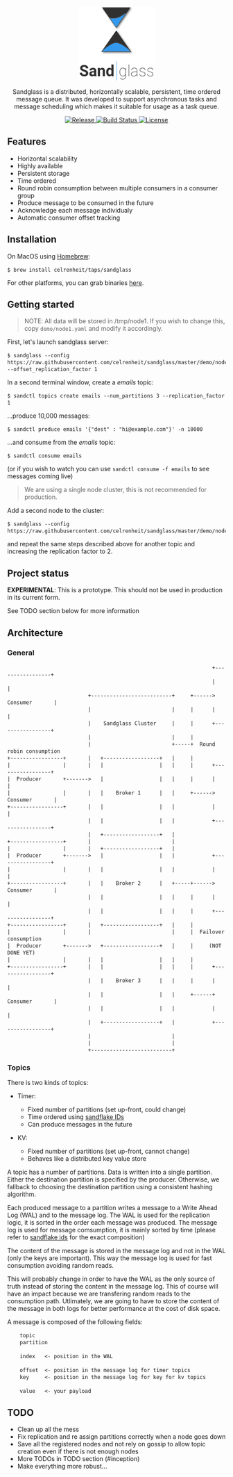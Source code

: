 <p align="center">
  <img alt="Sandglass Logo" src="https://raw.githubusercontent.com/celrenheit/gifs/master/sandglass/brand%2Blogo-sm.png"  />
</p>
<p align="center">
Sandglass is a distributed, horizontally scalable, persistent, time ordered message queue. It was developed to support asynchronous tasks and message scheduling which makes it suitable for usage as a task queue.
</p>

<p align="center">
    <a href="https://github.com/celrenheit/sandglass/releases/latest">
        <img alt="Release" src="https://img.shields.io/github/release/celrenheit/sandglass.svg?style=flat-square">
    </a>
    <a href="https://travis-ci.org/celrenheit/sandglass">
        <img alt="Build Status" src="https://img.shields.io/travis/celrenheit/sandglass.svg?style=flat-square">
    </a>
    <a href="LICENSE">
        <img alt="License" src="https://img.shields.io/badge/license-apache-blue.svg?style=flat-square">
    </a>
</p>


## Features

* Horizontal scalability
* Highly available
* Persistent storage
* Time ordered
* Round robin consumption between multiple consumers in a consumer group
* Produce message to be consumed in the future
* Acknowledge each message individualy
* Automatic consumer offset tracking


## Installation

On MacOS using [Homebrew](https://brew.sh):
```shell
$ brew install celrenheit/taps/sandglass
```

For other platforms, you can grab binaries [here](https://github.com/celrenheit/sandglass/releases). 

## Getting started

> NOTE: All data will be stored in /tmp/node1. If you wish to change this, copy `demo/node1.yaml` and modify it accordingly.

First, let's launch sandglass server:

```shell
$ sandglass --config https://raw.githubusercontent.com/celrenheit/sandglass/master/demo/node1.yaml --offset_replication_factor 1
```

In a second terminal window, create a _emails_ topic:

```shell
$ sandctl topics create emails --num_partitions 3 --replication_factor 1
```

...produce 10,000 messages:

```shell
$ sandctl produce emails '{"dest" : "hi@example.com"}' -n 10000
```

...and consume from the _emails_ topic:

```shell
$ sandctl consume emails
```

(or if you wish to watch you can use `sandctl consume -f emails` to see messages coming live)

> We are using a single node cluster, this is not recommended for production.

Add a second node to the cluster:
```shell
$ sandglass --config https://raw.githubusercontent.com/celrenheit/sandglass/master/demo/node2.yaml
```

and repeat the same steps described above for another topic and increasing the replication factor to 2.

## Project status

**EXPERIMENTAL**: This is a prototype. This should not be used in production in its current form.

See TODO section below for more information

## Architecture

### General

```
                                                                  +-----------------+
                                                                  |                 |
                          +--------------------------+     +------>  Consumer       |
                          |                          |     |      |                 |
                          |    Sandglass Cluster     |     |      +-----------------+
                          |                          |     |
                          |                          +-----+  Round robin consumption
+-----------------+       |   +------------------+   |     |
|                 |       |   |                  |   |     |      +-----------------+
|  Producer       +------->   |                  |   |     |      |                 |
|                 |       |   |    Broker 1      |   |     +------>  Consumer       |
+-----------------+       |   |                  |   |            |                 |
                          |   |                  |   |            +-----------------+
                          |   +------------------+   |
+-----------------+       |                          |
|                 |       |   +------------------+   |
|  Producer       +------->   |                  |   |            +-----------------+
|                 |       |   |                  |   |            |                 |
+-----------------+       |   |    Broker 2      |   +-----+------>  Consumer       |
                          |   |                  |   |     |      |                 |
                          |   |                  |   |     |      +-----------------+
+-----------------+       |   +------------------+   |     |
|                 |       |                          |     |  Failover consumption
|  Producer       +------->   +------------------+   |     |     (NOT DONE YET)
|                 |       |   |                  |   |     |
+-----------------+       |   |                  |   |     |      +-----------------+
                          |   |    Broker 3      |   |     |      |                 |
                          |   |                  |   |     +------+  Consumer       |
                          |   |                  |   |            |                 |
                          |   +------------------+   |            +-----------------+
                          |                          |
                          |                          |
                          +--------------------------+
```


### Topics

There is two kinds of topics:
* Timer:
   * Fixed number of partitions (set up-front, could change)
   * Time ordered using [sandflake IDs](https://github.com/celrenheit/sandflake)
   * Can produce messages in the future

* KV:
   * Fixed number of partitions (set up-front, cannot change)
   * Behaves like a distributed key value store


A topic has a number of partitions.
Data is written into a single partition. Either the destination partition is specified by the producer. Otherwise, we fallback to choosing the destination partition using a consistent hashing algorithm.

Each produced message to a partition writes a message to a Write Ahead Log (WAL) and to the message log.
The WAL is used for the replication logic, it is sorted in the order each message was produced.
The message log is used for message comsumption, it is mainly sorted by time (please refer to [sandflake ids](https://github.com/celrenheit/sandflake) for the exact composition)

The content of the message is stored in the message log and not in the WAL (only the keys are important). This way the message log is used for fast consumption avoiding random reads. 

This will probably change in order to have the WAL as the only source of truth instead of storing the content in the message log. This of course will have an impact because we are transfering random reads to the consumption path. Utlimately, we are going to have to store the content of the message in both logs for better performance at the cost of disk space.


A message is composed of the following fields:

        topic
        partition

        index   <- position in the WAL

        offset  <- position in the message log for timer topics
        key     <- position in the message log for key for kv topics

        value   <- your payload


## TODO

* Clean up all the mess
* Fix replication and re assign partitions correctly when a node goes down
* Save all the registered nodes and not rely on gossip to allow topic creation even if there is not enough nodes
* More TODOs in TODO section (#inception)
* Make everything more robust...